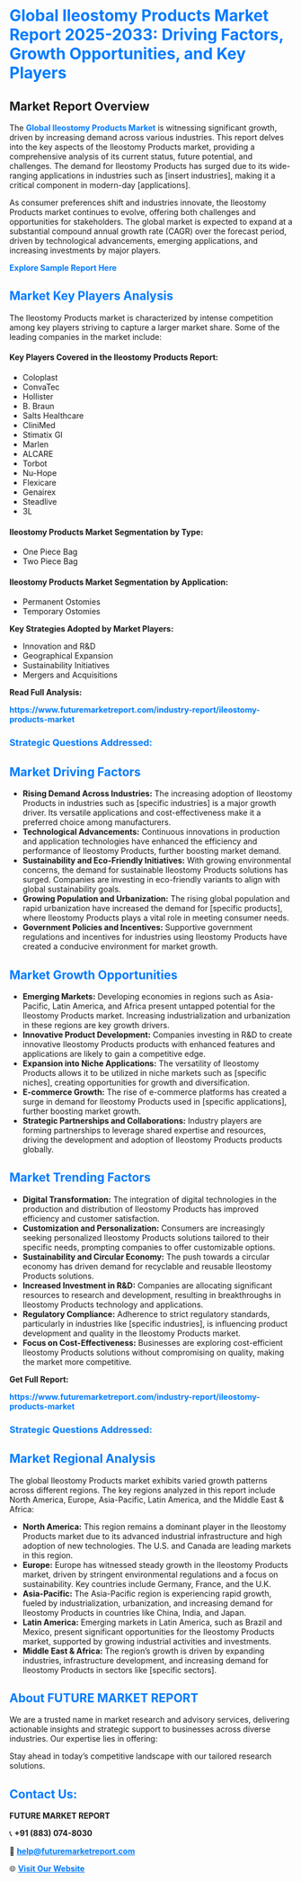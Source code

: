 <h1 style="color: #007BFF;">Global Ileostomy Products Market Report 2025-2033: Driving Factors, Growth Opportunities, and Key Players</h1>

<section id="overview">
<h2>Market Report Overview</h2>
<p>The <a href="https://www.futuremarketreport.com/industry-report/ileostomy-products-market" style="color: #007BFF; text-decoration: none;"><strong>Global Ileostomy Products Market</strong></a> is witnessing significant growth, driven by increasing demand across various industries. This report delves into the key aspects of the Ileostomy Products market, providing a comprehensive analysis of its current status, future potential, and challenges. The demand for Ileostomy Products has surged due to its wide-ranging applications in industries such as [insert industries], making it a critical component in modern-day [applications].</p>
<p>As consumer preferences shift and industries innovate, the Ileostomy Products market continues to evolve, offering both challenges and opportunities for stakeholders. The global market is expected to expand at a substantial compound annual growth rate (CAGR) over the forecast period, driven by technological advancements, emerging applications, and increasing investments by major players.</p>
</section>

<section id="overview">
<p><a href="https://www.futuremarketreport.com/request-sample/reportId=98402" style="color: #007BFF; text-decoration: none;"><strong>Explore Sample Report Here</strong></a></p>
</section>

<section id="key-players">
<h2 style="color: #007BFF;">Market Key Players Analysis</h2>
<p>The Ileostomy Products market is characterized by intense competition among key players striving to capture a larger market share. Some of the leading companies in the market include:</p>
<h4>Key Players Covered in the Ileostomy Products Report:</h4>
<ul><li>Coloplast</li><li>ConvaTec</li><li>Hollister</li><li>B. Braun</li><li>Salts Healthcare</li><li>CliniMed</li><li>Stimatix GI</li><li>Marlen</li><li>ALCARE</li><li>Torbot</li><li>Nu-Hope</li><li>Flexicare</li><li>Genairex</li><li>Steadlive</li><li>3L</li></ul>
<h4>Ileostomy Products Market Segmentation by Type:</h4>
<ul><li>One Piece Bag</li><li>Two Piece Bag</li></ul>

<h4>Ileostomy Products Market Segmentation by Application:</h4>
<ul><li>Permanent Ostomies</li><li>Temporary Ostomies</li></ul>
<p><strong>Key Strategies Adopted by Market Players:</strong></p>
<ul>
<li>Innovation and R&D</li>
<li>Geographical Expansion</li>
<li>Sustainability Initiatives</li>
<li>Mergers and Acquisitions</li>
</ul>
</section>

<section>
<p><strong>Read Full Analysis: </strong></p><a href="https://www.futuremarketreport.com/industry-report/ileostomy-products-market" style="color: #007BFF; text-decoration: none;"><strong>https://www.futuremarketreport.com/industry-report/ileostomy-products-market</strong></a>
<h3 style="color: #007BFF;">Strategic Questions Addressed:</h3>
</section>

<section id="driving-factors">
<h2 style="color: #007BFF;">Market Driving Factors</h2>
<ul>
<li><strong>Rising Demand Across Industries:</strong> The increasing adoption of Ileostomy Products in industries such as [specific industries] is a major growth driver. Its versatile applications and cost-effectiveness make it a preferred choice among manufacturers.</li>
<li><strong>Technological Advancements:</strong> Continuous innovations in production and application technologies have enhanced the efficiency and performance of Ileostomy Products, further boosting market demand.</li>
<li><strong>Sustainability and Eco-Friendly Initiatives:</strong> With growing environmental concerns, the demand for sustainable Ileostomy Products solutions has surged. Companies are investing in eco-friendly variants to align with global sustainability goals.</li>
<li><strong>Growing Population and Urbanization:</strong> The rising global population and rapid urbanization have increased the demand for [specific products], where Ileostomy Products plays a vital role in meeting consumer needs.</li>
<li><strong>Government Policies and Incentives:</strong> Supportive government regulations and incentives for industries using Ileostomy Products have created a conducive environment for market growth.</li>
</ul>
</section>

<section id="growth-opportunities">
<h2 style="color: #007BFF;">Market Growth Opportunities</h2>
<ul>
<li><strong>Emerging Markets:</strong> Developing economies in regions such as Asia-Pacific, Latin America, and Africa present untapped potential for the Ileostomy Products market. Increasing industrialization and urbanization in these regions are key growth drivers.</li>
<li><strong>Innovative Product Development:</strong> Companies investing in R&D to create innovative Ileostomy Products products with enhanced features and applications are likely to gain a competitive edge.</li>
<li><strong>Expansion into Niche Applications:</strong> The versatility of Ileostomy Products allows it to be utilized in niche markets such as [specific niches], creating opportunities for growth and diversification.</li>
<li><strong>E-commerce Growth:</strong> The rise of e-commerce platforms has created a surge in demand for Ileostomy Products used in [specific applications], further boosting market growth.</li>
<li><strong>Strategic Partnerships and Collaborations:</strong> Industry players are forming partnerships to leverage shared expertise and resources, driving the development and adoption of Ileostomy Products products globally.</li>
</ul>
</section>

<section id="trending-factors">
<h2 style="color: #007BFF;">Market Trending Factors</h2>
<ul>
<li><strong>Digital Transformation:</strong> The integration of digital technologies in the production and distribution of Ileostomy Products has improved efficiency and customer satisfaction.</li>
<li><strong>Customization and Personalization:</strong> Consumers are increasingly seeking personalized Ileostomy Products solutions tailored to their specific needs, prompting companies to offer customizable options.</li>
<li><strong>Sustainability and Circular Economy:</strong> The push towards a circular economy has driven demand for recyclable and reusable Ileostomy Products solutions.</li>
<li><strong>Increased Investment in R&D:</strong> Companies are allocating significant resources to research and development, resulting in breakthroughs in Ileostomy Products technology and applications.</li>
<li><strong>Regulatory Compliance:</strong> Adherence to strict regulatory standards, particularly in industries like [specific industries], is influencing product development and quality in the Ileostomy Products market.</li>
<li><strong>Focus on Cost-Effectiveness:</strong> Businesses are exploring cost-efficient Ileostomy Products solutions without compromising on quality, making the market more competitive.</li>
</ul>
</section>

<section>
<p><strong>Get Full Report: </strong></p><a href="https://www.futuremarketreport.com/industry-report/ileostomy-products-market" style="color: #007BFF; text-decoration: none;"><strong>https://www.futuremarketreport.com/industry-report/ileostomy-products-market</strong></a>
<h3 style="color: #007BFF;">Strategic Questions Addressed:</h3>
</section>


<section id="regional-analysis">
<h2 style="color: #007BFF;">Market Regional Analysis</h2>
<p>The global Ileostomy Products market exhibits varied growth patterns across different regions. The key regions analyzed in this report include North America, Europe, Asia-Pacific, Latin America, and the Middle East & Africa:</p>
<ul>
<li><strong>North America:</strong> This region remains a dominant player in the Ileostomy Products market due to its advanced industrial infrastructure and high adoption of new technologies. The U.S. and Canada are leading markets in this region.</li>
<li><strong>Europe:</strong> Europe has witnessed steady growth in the Ileostomy Products market, driven by stringent environmental regulations and a focus on sustainability. Key countries include Germany, France, and the U.K.</li>
<li><strong>Asia-Pacific:</strong> The Asia-Pacific region is experiencing rapid growth, fueled by industrialization, urbanization, and increasing demand for Ileostomy Products in countries like China, India, and Japan.</li>
<li><strong>Latin America:</strong> Emerging markets in Latin America, such as Brazil and Mexico, present significant opportunities for the Ileostomy Products market, supported by growing industrial activities and investments.</li>
<li><strong>Middle East & Africa:</strong> The region’s growth is driven by expanding industries, infrastructure development, and increasing demand for Ileostomy Products in sectors like [specific sectors].</li>
</ul>
</section>

<footer>
<h2 style="color: #007BFF;">About FUTURE MARKET REPORT</h2>
<p>We are a trusted name in market research and advisory services, delivering actionable insights and strategic support to businesses across diverse industries. Our expertise lies in offering:</p>

<p>Stay ahead in today’s competitive landscape with our tailored research solutions.</p>

<h2 style="color: #007BFF;">Contact Us:</h2>
<p><strong>FUTURE MARKET REPORT</strong></p>
<p>📞 <strong>+91 (883) 074-8030</strong></p>
<p>📧 <strong><a href="mailto:help@futuremarketreport.com" style="color: #007BFF;">help@futuremarketreport.com</a></strong></p>
<p>🌐 <strong><a href="https://www.futuremarketreport.com/" style="color: #007BFF;">Visit Our Website</a></strong></p>
</footer>